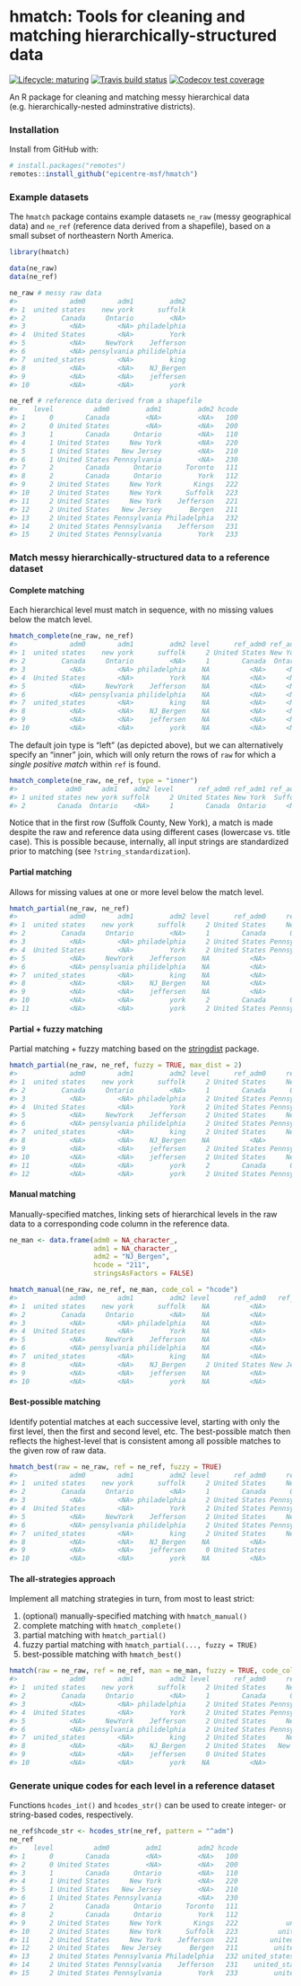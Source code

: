 
<!-- README.md is generated from README.Rmd. Please edit that file -->

# hmatch: Tools for cleaning and matching hierarchically-structured data

<!-- badges: start -->

[![Lifecycle:
maturing](https://img.shields.io/badge/lifecycle-maturing-blue.svg)](https://www.tidyverse.org/lifecycle/#maturing)
[![Travis build
status](https://travis-ci.org/epicentre-msf/hmatch.svg?branch=master)](https://travis-ci.org/epicentre-msf/hmatch)
[![Codecov test
coverage](https://codecov.io/gh/epicentre-msf/hmatch/branch/master/graph/badge.svg)](https://codecov.io/gh/epicentre-msf/hmatch?branch=master)
<!-- badges: end -->

An R package for cleaning and matching messy hierarchical data
(e.g. hierarchically-nested adminstrative districts).

### Installation

Install from GitHub with:

``` r
# install.packages("remotes")
remotes::install_github("epicentre-msf/hmatch")
```

### Example datasets

The `hmatch` package contains example datasets `ne_raw` (messy
geographical data) and `ne_ref` (reference data derived from a
shapefile), based on a small subset of northeastern North America.

``` r
library(hmatch)

data(ne_raw)
data(ne_ref)

ne_raw # messy raw data
#>             adm0        adm1         adm2
#> 1  united states    new york      suffolk
#> 2         Canada     Ontario         <NA>
#> 3           <NA>        <NA> philadelphia
#> 4  United States        <NA>         York
#> 5           <NA>     NewYork    Jefferson
#> 6           <NA> pensylvania philidelphia
#> 7  united_states        <NA>         king
#> 8           <NA>        <NA>    NJ_Bergen
#> 9           <NA>        <NA>    jeffersen
#> 10          <NA>        <NA>         york

ne_ref # reference data derived from a shapefile
#>    level          adm0         adm1         adm2 hcode
#> 1      0        Canada         <NA>         <NA>   100
#> 2      0 United States         <NA>         <NA>   200
#> 3      1        Canada      Ontario         <NA>   110
#> 4      1 United States     New York         <NA>   220
#> 5      1 United States   New Jersey         <NA>   210
#> 6      1 United States Pennsylvania         <NA>   230
#> 7      2        Canada      Ontario      Toronto   111
#> 8      2        Canada      Ontario         York   112
#> 9      2 United States     New York        Kings   222
#> 10     2 United States     New York      Suffolk   223
#> 11     2 United States     New York    Jefferson   221
#> 12     2 United States   New Jersey       Bergen   211
#> 13     2 United States Pennsylvania Philadelphia   232
#> 14     2 United States Pennsylvania    Jefferson   231
#> 15     2 United States Pennsylvania         York   233
```

### Match messy hierarchically-structured data to a reference dataset

#### Complete matching

Each hierarchical level must match in sequence, with no missing values
below the match level.

``` r
hmatch_complete(ne_raw, ne_ref)
#>             adm0        adm1         adm2 level      ref_adm0 ref_adm1 ref_adm2 hcode
#> 1  united states    new york      suffolk     2 United States New York  Suffolk   223
#> 2         Canada     Ontario         <NA>     1        Canada  Ontario     <NA>   110
#> 3           <NA>        <NA> philadelphia    NA          <NA>     <NA>     <NA>  <NA>
#> 4  United States        <NA>         York    NA          <NA>     <NA>     <NA>  <NA>
#> 5           <NA>     NewYork    Jefferson    NA          <NA>     <NA>     <NA>  <NA>
#> 6           <NA> pensylvania philidelphia    NA          <NA>     <NA>     <NA>  <NA>
#> 7  united_states        <NA>         king    NA          <NA>     <NA>     <NA>  <NA>
#> 8           <NA>        <NA>    NJ_Bergen    NA          <NA>     <NA>     <NA>  <NA>
#> 9           <NA>        <NA>    jeffersen    NA          <NA>     <NA>     <NA>  <NA>
#> 10          <NA>        <NA>         york    NA          <NA>     <NA>     <NA>  <NA>
```

The default join type is “left” (as depicted above), but we can
alternatively specify an “inner” join, which will only return the rows
of `raw` for which a *single positive match* within `ref` is found.

``` r
hmatch_complete(ne_raw, ne_ref, type = "inner")
#>            adm0     adm1    adm2 level      ref_adm0 ref_adm1 ref_adm2 hcode
#> 1 united states new york suffolk     2 United States New York  Suffolk   223
#> 2        Canada  Ontario    <NA>     1        Canada  Ontario     <NA>   110
```

Notice that in the first row (Suffolk County, New York), a match is made
despite the raw and reference data using different cases (lowercase
vs. title case). This is possible because, internally, all input
strings are standardized prior to matching (see
`?string_standardization`).

#### Partial matching

Allows for missing values at one or more level below the match level.

``` r
hmatch_partial(ne_raw, ne_ref)
#>             adm0        adm1         adm2 level      ref_adm0     ref_adm1     ref_adm2 hcode
#> 1  united states    new york      suffolk     2 United States     New York      Suffolk   223
#> 2         Canada     Ontario         <NA>     1        Canada      Ontario         <NA>   110
#> 3           <NA>        <NA> philadelphia     2 United States Pennsylvania Philadelphia   232
#> 4  United States        <NA>         York     2 United States Pennsylvania         York   233
#> 5           <NA>     NewYork    Jefferson    NA          <NA>         <NA>         <NA>  <NA>
#> 6           <NA> pensylvania philidelphia    NA          <NA>         <NA>         <NA>  <NA>
#> 7  united_states        <NA>         king    NA          <NA>         <NA>         <NA>  <NA>
#> 8           <NA>        <NA>    NJ_Bergen    NA          <NA>         <NA>         <NA>  <NA>
#> 9           <NA>        <NA>    jeffersen    NA          <NA>         <NA>         <NA>  <NA>
#> 10          <NA>        <NA>         york     2        Canada      Ontario         York   112
#> 11          <NA>        <NA>         york     2 United States Pennsylvania         York   233
```

#### Partial + fuzzy matching

Partial matching + fuzzy matching based on the
[stringdist](https://github.com/markvanderloo/stringdist) package.

``` r
hmatch_partial(ne_raw, ne_ref, fuzzy = TRUE, max_dist = 2)
#>             adm0        adm1         adm2 level      ref_adm0     ref_adm1     ref_adm2 hcode
#> 1  united states    new york      suffolk     2 United States     New York      Suffolk   223
#> 2         Canada     Ontario         <NA>     1        Canada      Ontario         <NA>   110
#> 3           <NA>        <NA> philadelphia     2 United States Pennsylvania Philadelphia   232
#> 4  United States        <NA>         York     2 United States Pennsylvania         York   233
#> 5           <NA>     NewYork    Jefferson     2 United States     New York    Jefferson   221
#> 6           <NA> pensylvania philidelphia     2 United States Pennsylvania Philadelphia   232
#> 7  united_states        <NA>         king     2 United States     New York        Kings   222
#> 8           <NA>        <NA>    NJ_Bergen    NA          <NA>         <NA>         <NA>  <NA>
#> 9           <NA>        <NA>    jeffersen     2 United States Pennsylvania    Jefferson   231
#> 10          <NA>        <NA>    jeffersen     2 United States     New York    Jefferson   221
#> 11          <NA>        <NA>         york     2        Canada      Ontario         York   112
#> 12          <NA>        <NA>         york     2 United States Pennsylvania         York   233
```

#### Manual matching

Manually-specified matches, linking sets of hierarchical levels in the
raw data to a corresponding code column in the reference data.

``` r
ne_man <- data.frame(adm0 = NA_character_,
                     adm1 = NA_character_,
                     adm2 = "NJ_Bergen",
                     hcode = "211",
                     stringsAsFactors = FALSE)

hmatch_manual(ne_raw, ne_ref, ne_man, code_col = "hcode")
#>             adm0        adm1         adm2 level      ref_adm0   ref_adm1 ref_adm2 hcode
#> 1  united states    new york      suffolk    NA          <NA>       <NA>     <NA>  <NA>
#> 2         Canada     Ontario         <NA>    NA          <NA>       <NA>     <NA>  <NA>
#> 3           <NA>        <NA> philadelphia    NA          <NA>       <NA>     <NA>  <NA>
#> 4  United States        <NA>         York    NA          <NA>       <NA>     <NA>  <NA>
#> 5           <NA>     NewYork    Jefferson    NA          <NA>       <NA>     <NA>  <NA>
#> 6           <NA> pensylvania philidelphia    NA          <NA>       <NA>     <NA>  <NA>
#> 7  united_states        <NA>         king    NA          <NA>       <NA>     <NA>  <NA>
#> 8           <NA>        <NA>    NJ_Bergen     2 United States New Jersey   Bergen   211
#> 9           <NA>        <NA>    jeffersen    NA          <NA>       <NA>     <NA>  <NA>
#> 10          <NA>        <NA>         york    NA          <NA>       <NA>     <NA>  <NA>
```

#### Best-possible matching

Identify potential matches at each successive level, starting with only
the first level, then the first and second level, etc. The best-possible
match then reflects the highest-level that is consistent among all
possible matches to the given row of raw data.

``` r
hmatch_best(raw = ne_raw, ref = ne_ref, fuzzy = TRUE)
#>             adm0        adm1         adm2 level      ref_adm0     ref_adm1     ref_adm2 hcode  match_type
#> 1  united states    new york      suffolk     2 United States     New York      Suffolk   223 best_single
#> 2         Canada     Ontario         <NA>     1        Canada      Ontario         <NA>   110 best_single
#> 3           <NA>        <NA> philadelphia     2 United States Pennsylvania Philadelphia   232 best_single
#> 4  United States        <NA>         York     2 United States Pennsylvania         York   233 best_single
#> 5           <NA>     NewYork    Jefferson     2 United States     New York    Jefferson   221 best_single
#> 6           <NA> pensylvania philidelphia     2 United States Pennsylvania Philadelphia   232 best_single
#> 7  united_states        <NA>         king     2 United States     New York        Kings   222 best_single
#> 8           <NA>        <NA>    NJ_Bergen    NA          <NA>         <NA>         <NA>  <NA>        <NA>
#> 9           <NA>        <NA>    jeffersen     0 United States         <NA>         <NA>   200  best_multi
#> 10          <NA>        <NA>         york    NA          <NA>         <NA>         <NA>  <NA>        <NA>
```

#### The all-strategies approach

Implement all matching strategies in turn, from most to least strict:

1.  (optional) manually-specified matching with `hmatch_manual()`
2.  complete matching with `hmatch_complete()`
3.  partial matching with `hmatch_partial()`
4.  fuzzy partial matching with `hmatch_partial(..., fuzzy = TRUE)`
5.  best-possible matching with
`hmatch_best()`

<!-- end list -->

``` r
hmatch(raw = ne_raw, ref = ne_ref, man = ne_man, fuzzy = TRUE, code_col = "hcode")
#>             adm0        adm1         adm2 level      ref_adm0     ref_adm1     ref_adm2 hcode match_type
#> 1  united states    new york      suffolk     2 United States     New York      Suffolk   223   complete
#> 2         Canada     Ontario         <NA>     1        Canada      Ontario         <NA>   110   complete
#> 3           <NA>        <NA> philadelphia     2 United States Pennsylvania Philadelphia   232    partial
#> 4  United States        <NA>         York     2 United States Pennsylvania         York   233    partial
#> 5           <NA>     NewYork    Jefferson     2 United States     New York    Jefferson   221      fuzzy
#> 6           <NA> pensylvania philidelphia     2 United States Pennsylvania Philadelphia   232      fuzzy
#> 7  united_states        <NA>         king     2 United States     New York        Kings   222      fuzzy
#> 8           <NA>        <NA>    NJ_Bergen     2 United States   New Jersey       Bergen   211     manual
#> 9           <NA>        <NA>    jeffersen     0 United States         <NA>         <NA>   200 best_multi
#> 10          <NA>        <NA>         york    NA          <NA>         <NA>         <NA>  <NA>       <NA>
```

### Generate unique codes for each level in a reference dataset

Functions `hcodes_int()` and `hcodes_str()` can be used to create
integer- or string-based codes, respectively.

``` r
ne_ref$hcode_str <- hcodes_str(ne_ref, pattern = "^adm")
ne_ref
#>    level          adm0         adm1         adm2 hcode                                 hcode_str
#> 1      0        Canada         <NA>         <NA>   100                                    canada
#> 2      0 United States         <NA>         <NA>   200                             united_states
#> 3      1        Canada      Ontario         <NA>   110                           canada__ontario
#> 4      1 United States     New York         <NA>   220                   united_states__new_york
#> 5      1 United States   New Jersey         <NA>   210                 united_states__new_jersey
#> 6      1 United States Pennsylvania         <NA>   230               united_states__pennsylvania
#> 7      2        Canada      Ontario      Toronto   111                  canada__ontario__toronto
#> 8      2        Canada      Ontario         York   112                     canada__ontario__york
#> 9      2 United States     New York        Kings   222            united_states__new_york__kings
#> 10     2 United States     New York      Suffolk   223          united_states__new_york__suffolk
#> 11     2 United States     New York    Jefferson   221        united_states__new_york__jefferson
#> 12     2 United States   New Jersey       Bergen   211         united_states__new_jersey__bergen
#> 13     2 United States Pennsylvania Philadelphia   232 united_states__pennsylvania__philadelphia
#> 14     2 United States Pennsylvania    Jefferson   231    united_states__pennsylvania__jefferson
#> 15     2 United States Pennsylvania         York   233         united_states__pennsylvania__york
```
